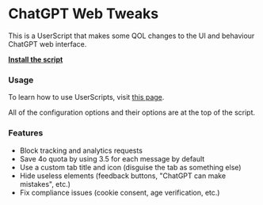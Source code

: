 # ChatGPT Web Tweaks
This is a UserScript that makes some QOL changes to the UI and behaviour ChatGPT web interface.

**[Install the script](https://github.com/toast-riot/chatgpt-web-tweaks/raw/main/chatgpt_web_tweaks.user.js)**

### Usage
To learn how to use UserScripts, visit [this page](https://greasyfork.org/en/help/installing-user-scripts).

All of the configuration options and their options are at the top of the script.

### Features
- Block tracking and analytics requests
- Save 4o quota by using 3.5 for each message by default
- Use a custom tab title and icon (disguise the tab as something else)
- Hide useless elements (feedback buttons, "ChatGPT can make mistakes", etc.)
- Fix compliance issues (cookie consent, age verification, etc.)
